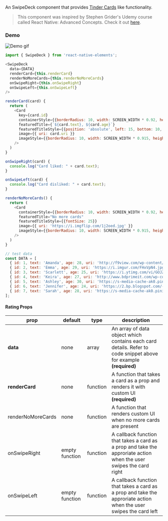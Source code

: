 An SwipeDeck component that provides [Tinder Cards](https://github.com/Monte9/react-native-tinder-cards/blob/master/tinder_cards_demo.gif) like functionality.

> This component was inspired by Stephen Grider's Udemy course called React Native: Advanced Concepts. Check it out [here](https://www.udemy.com/react-native-advanced/learn/v4/overview).

### Demo

![Demo gif](http://i.imgur.com/d8FxHk2.gifv)

```js
import { SwipeDeck } from 'react-native-elements';

<SwipeDeck
  data={DATA}
  renderCard={this.renderCard}
  renderNoMoreCards={this.renderNoMoreCards}
  onSwipeRight={this.onSwipeRight}
  onSwipeLeft={this.onSwipeLeft}
/>

renderCard(card) {
  return (
    <Card
      key={card.id}
      containerStyle={{borderRadius: 10, width: SCREEN_WIDTH * 0.92, height: SCREEN_HEIGHT - 165}}
      featuredTitle={`${card.text}, ${card.age}`}
      featuredTitleStyle={{position: 'absolute', left: 15, bottom: 10, fontSize: 30 }}
      image={{ uri: card.uri }}
      imageStyle={{borderRadius: 10, width: SCREEN_WIDTH * 0.915, height: SCREEN_HEIGHT - 165}}
    />
  )
}

onSwipeRight(card) {
  console.log("Card liked: " + card.text);
}

onSwipeLeft(card) {
  console.log("Card disliked: " + card.text);
}

renderNoMoreCards() {
  return (
    <Card
      containerStyle={{borderRadius: 10, width: SCREEN_WIDTH * 0.92, height: SCREEN_HEIGHT - 165}}
      featuredTitle="No more cards"
      featuredTitleStyle={{fontSize: 25}}
      image={{ uri: 'https://i.imgflip.com/1j2oed.jpg' }}
      imageStyle={{borderRadius: 10, width: SCREEN_WIDTH * 0.915, height: SCREEN_HEIGHT - 165}}
    />
  )
}

// test data
const DATA = [
  { id: 1, text: 'Amanda', age: 28, uri: 'http://f9view.com/wp-content/uploads/2013/10/American-Beautiful-Girls-Wallpapers-Hollywood-Celebs-1920x1200px.jpg' },
  { id: 2, text: 'Emma', age: 29, uri: 'https://i.imgur.com/FHxVpN4.jpg' },
  { id: 3, text: 'Scarlett', age: 25, uri: 'https://i.ytimg.com/vi/GOJZ5TIlc3M/maxresdefault.jpg' },
  { id: 4, text: 'Keira', age: 27, uri: 'http://www.bdprimeit.com/wp-content/uploads/Keira-Knightley-Most-beautiful-Hollywood-actress.jpg' },
  { id: 5, text: 'Ashley', age: 30, uri: 'https://s-media-cache-ak0.pinimg.com/736x/4c/89/67/4c8967fac1822eeddf09670565430fd5.jpg' },
  { id: 6, text: 'Jennifer', age: 24, uri: 'https://2.bp.blogspot.com/-Vy0NVWhQfKo/Ubma2Mx2YTI/AAAAAAAAH3s/LC_u8LRfm8o/s1600/aimee-teegarden-04.jpg' },
  { id: 7, text: 'Sarah', age: 28, uri: 'https://s-media-cache-ak0.pinimg.com/736x/41/75/26/4175268906d97492e4a3175eab95c0f5.jpg' },
];
```

#### Rating Props

| prop | default | type | description |
| ---- | ---- | ----| ---- |
| **data** | none | array | An array of data object which contains each card details. Refer to code snippet above for example **(required)** |
| **renderCard** | none | function | A function that takes a card as a prop and renders it with custom UI **(required)** |
| renderNoMoreCards | none | function | A function that renders custom UI when no more cards are present |
| onSwipeRight | empty function | function | A callback function that takes a card as a prop and take the approriate action when the user swipes the card right |
| onSwipeLeft | empty function | function | A callback function that takes a card as a prop and take the approriate action when the user swipes the card left |

